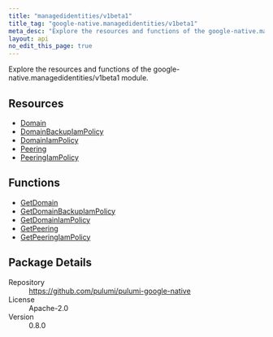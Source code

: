 ```yaml
---
title: "managedidentities/v1beta1"
title_tag: "google-native.managedidentities/v1beta1"
meta_desc: "Explore the resources and functions of the google-native.managedidentities/v1beta1 module."
layout: api
no_edit_this_page: true
---
```


<!-- WARNING: this file was generated by Pulumi Docs Generator. -->
<!-- Do not edit by hand unless you're certain you know what you are doing! -->

Explore the resources and functions of the google-native.managedidentities/v1beta1 module.

<h2 id="resources">Resources</h2>
<ul class="api">
    <li><a href="domain" title="Domain"><span class="api-symbol api-symbol--resource"></span>Domain</a></li>
    <li><a href="domainbackupiampolicy" title="DomainBackupIamPolicy"><span class="api-symbol api-symbol--resource"></span>DomainBackupIamPolicy</a></li>
    <li><a href="domainiampolicy" title="DomainIamPolicy"><span class="api-symbol api-symbol--resource"></span>DomainIamPolicy</a></li>
    <li><a href="peering" title="Peering"><span class="api-symbol api-symbol--resource"></span>Peering</a></li>
    <li><a href="peeringiampolicy" title="PeeringIamPolicy"><span class="api-symbol api-symbol--resource"></span>PeeringIamPolicy</a></li>
</ul>

<h2 id="functions">Functions</h2>
<ul class="api">
    <li><a href="getdomain" title="GetDomain"><span class="api-symbol api-symbol--function"></span>GetDomain</a></li>
    <li><a href="getdomainbackupiampolicy" title="GetDomainBackupIamPolicy"><span class="api-symbol api-symbol--function"></span>GetDomainBackupIamPolicy</a></li>
    <li><a href="getdomainiampolicy" title="GetDomainIamPolicy"><span class="api-symbol api-symbol--function"></span>GetDomainIamPolicy</a></li>
    <li><a href="getpeering" title="GetPeering"><span class="api-symbol api-symbol--function"></span>GetPeering</a></li>
    <li><a href="getpeeringiampolicy" title="GetPeeringIamPolicy"><span class="api-symbol api-symbol--function"></span>GetPeeringIamPolicy</a></li>
</ul>

<h2 id="package-details">Package Details</h2>
<dl class="package-details">
	<dt>Repository</dt>
	<dd><a href="https://github.com/pulumi/pulumi-google-native">https://github.com/pulumi/pulumi-google-native</a></dd>
	<dt>License</dt>
	<dd>Apache-2.0</dd>
	<dt>Version</dt>
	<dd>0.8.0</dd>
</dl>

